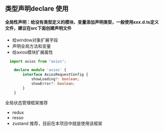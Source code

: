 ## 类型声明declare 使用
#### 全局性声明：给没有类型定义的模块、变量添加声明类型，一般使用xxx.d.ts定义文件，建议在src下面创建声明文件

- 给window对象扩展字段
- 声明全局方法和变量
- 给axios模块扩展属性
```typescript
  import axios from "axios";

    declare module 'axios' {
        interface AxiosRequestConfig {
            showLoading?: boolean;
            showError?: boolean;
        }
    }
```

全局状态管理框架推荐
- redux
- resso
- zustand 推荐，目前在本项目中就是使用该框架
